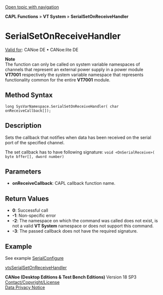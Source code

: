 [Open topic with navigation](../../../../../CANoeDEFamily.htm#Topics/CAPLFunctions/VTSystem/Functions/CAPLfunctionVTSSerialSetOnReceiveHandler.md)

**CAPL Functions** » **VT System** » **SerialSetOnReceiveHandler**

# SerialSetOnReceiveHandler

[Valid for](../../../Shared/FeatureAvailability.md): CANoe DE • CANoe:lite DE

**Note**  
The function can only be called on system variable namespaces of channels that represent an external power supply in a power module **VT7001** respectively the system variable namespace that represents functionality common for the entire **VT7001** module.

## Method Syntax

`long SysVarNamespace.SerialSetOnReceiveHandler( char onReceiveCallback[]);`

## Description

Sets the callback that notifies when data has been received on the serial port of the specified channel.

The set callback has to have following signature: `void <OnSerialReceive>( byte bffer[], dword number)`

## Parameters

- **onReceiveCallback**: CAPL callback function name.

## Return Values

- **0**: Successful call
- **-1**: Non-specific error
- **-2**: The namespace on which the command was called does not exist, is not a valid **VT System** namespace or does not support this command.
- **-3**: The passed callback does not have the required signature.

## Example

See example [SerialConfigure](CAPLfunctionVTSSerialConfigure.md)

[vtsSerialSetOnReceiveHandler](CAPLfunctionVTSvtsSerialSetOnReceiveHandler.md)

**CANoe (Desktop Editions & Test Bench Editions)** Version 18 SP3  
[Contact/Copyright/License](../../../Shared/ContactCopyrightLicense.md)  
[Data Privacy Notice](https://www.vector.com/int/en/company/get-info/privacy-policy/)
